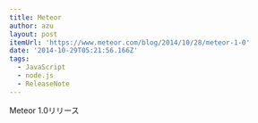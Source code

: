```yaml
---
title: Meteor
author: azu
layout: post
itemUrl: 'https://www.meteor.com/blog/2014/10/28/meteor-1-0'
date: '2014-10-29T05:21:56.166Z'
tags:
  - JavaScript
  - node.js
  - ReleaseNote
---
```

Meteor 1.0リリース
